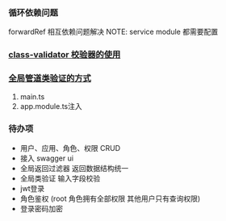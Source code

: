 ### 循环依赖问题

[](https://docs.nestjs.com/fundamentals/circular-dependency)
forwardRef 相互依赖问题解决
NOTE: service  module 都需要配置


###  [class-validator 校验器的使用](https://github.com/typestack/class-validator)

### [全局管道类验证的方式](https://docs.nestjs.cn/9/pipes?id=%e7%b1%bb%e9%aa%8c%e8%af%81%e5%99%a8)
1. main.ts
2. app.module.ts注入



### 待办项
- 用户、应用、角色、权限 CRUD
- 接入 swagger ui
- 全局返回过滤器 返回数据结构统一
- 全局类验证 输入字段校验
- jwt登录 
- 角色鉴权 (root 角色拥有全部权限  其他用户只有查询权限)
- 登录密码加密